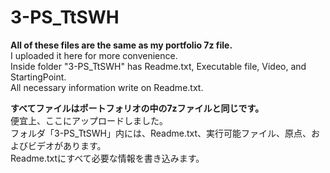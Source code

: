 # 3-PS_TtSWH

**All of these files are the same as my portfolio 7z file.**<br />
I uploaded it here for more convenience.<br />
Inside folder "3-PS_TtSWH" has Readme.txt, Executable file, Video, and StartingPoint.<br />
All necessary information write on Readme.txt.<br />

**すべてファイルはポートフォリオの中の7zファイルと同じです。**<br />
便宜上、ここにアップロードしました。<br />
フォルダ「3-PS_TtSWH」内には、Readme.txt、実行可能ファイル、原点、およびビデオがあります。<br />
Readme.txtにすべて必要な情報を書き込みます。<br />
